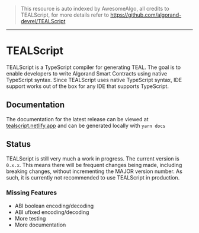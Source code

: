 > This resource is auto indexed by AwesomeAlgo, all credits to TEALScript, for more details refer to https://github.com/algorand-devrel/TEALScript

---

# TEALScript

TEALScript is a TypeScript compiler for generating TEAL. The goal is to enable developers to write Algorand Smart Contracts using native TypeScript syntax. Since TEALScript uses native TypeScript syntax, IDE support works out of the box for any IDE that supports TypeScript.

## Documentation

The documentation for the latest release can be viewed at [tealscript.netlify.app](https://tealscript.netlify.app/pages/getting_started.html) and can be generated locally with `yarn docs`

## Status

TEALScript is still very much a work in progress. The current version is `0.x.x`. This means there will be frequent changes being made, including breaking changes, without incrementing the MAJOR version number. As such, it is currently not recommended to use TEALScript in production.

### Missing Features

* ABI boolean encoding/decoding
* ABI ufixed encoding/decoding
* More testing
* More documentation

